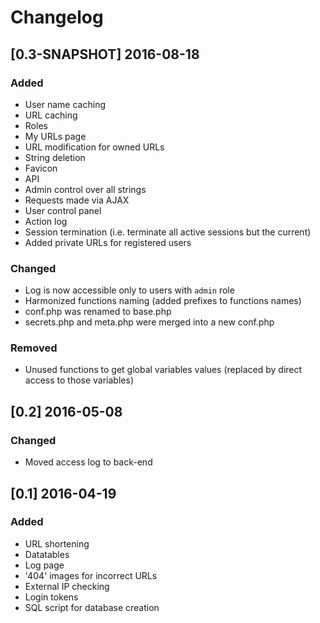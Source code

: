 Changelog
=========
[0.3-SNAPSHOT] 2016-08-18
-------------------------
### Added
- User name caching
- URL caching
- Roles
- My URLs page
- URL modification for owned URLs
- String deletion
- Favicon
- API
- Admin control over all strings
- Requests made via AJAX
- User control panel
- Action log
- Session termination (i.e. terminate all active sessions but the current)
- Added private URLs for registered users

### Changed
- Log is now accessible only to users with `admin` role
- Harmonized functions naming (added prefixes to functions names)
- conf.php was renamed to base.php
- secrets.php and meta.php were merged into a new conf.php

### Removed
- Unused functions to get global variables values (replaced by direct access to those variables)

[0.2] 2016-05-08
----------------
### Changed
- Moved access log to back-end

[0.1] 2016-04-19
----------------
### Added
- URL shortening
- Datatables
- Log page
- '404' images for incorrect URLs
- External IP checking
- Login tokens
- SQL script for database creation
